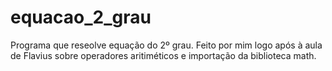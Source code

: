 # equacao_2_grau
 Programa que reseolve equação do 2º grau. Feito por mim logo após à aula de Flavius sobre operadores aritiméticos e importação da biblioteca math.
